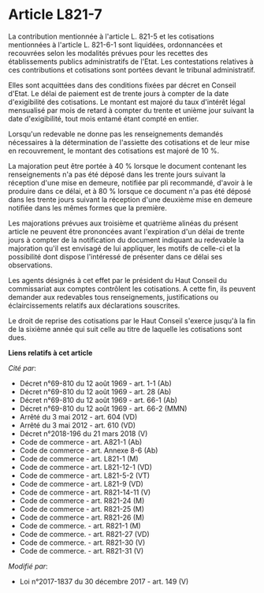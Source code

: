 # Article L821-7

La contribution mentionnée à l'article L. 821-5 et les cotisations mentionnées à l'article L. 821-6-1 sont liquidées,
ordonnancées et recouvrées selon les modalités prévues pour les recettes des établissements publics administratifs de l'Etat.
Les contestations relatives à ces contributions et cotisations sont portées devant le tribunal administratif.

Elles sont acquittées dans des conditions fixées par décret en Conseil d'Etat. Le délai de paiement est de trente jours à
compter de la date d'exigibilité des cotisations. Le montant est majoré du taux d'intérêt légal mensualisé par mois de retard
à compter du trente et unième jour suivant la date d'exigibilité, tout mois entamé étant compté en entier.

Lorsqu'un redevable ne donne pas les renseignements demandés nécessaires à la détermination de l'assiette des cotisations et
de leur mise en recouvrement, le montant des cotisations est majoré de 10 %.

La majoration peut être portée à 40 % lorsque le document contenant les renseignements n'a pas été déposé dans les trente
jours suivant la réception d'une mise en demeure, notifiée par pli recommandé, d'avoir à le produire dans ce délai, et à 80 %
lorsque ce document n'a pas été déposé dans les trente jours suivant la réception d'une deuxième mise en demeure notifiée
dans les mêmes formes que la première.

Les majorations prévues aux troisième et quatrième alinéas du présent article ne peuvent être prononcées avant l'expiration
d'un délai de trente jours à compter de la notification du document indiquant au redevable la majoration qu'il est envisagé
de lui appliquer, les motifs de celle-ci et la possibilité dont dispose l'intéressé de présenter dans ce délai ses
observations.

Les agents désignés à cet effet par le président du Haut Conseil du commissariat aux comptes contrôlent les cotisations. A
cette fin, ils peuvent demander aux redevables tous renseignements, justifications ou éclaircissements relatifs aux
déclarations souscrites.

Le droit de reprise des cotisations par le Haut Conseil s'exerce jusqu'à la fin de la sixième année qui suit celle au titre
de laquelle les cotisations sont dues.

**Liens relatifs à cet article**

_Cité par_:

  - Décret n°69-810 du 12 août 1969 - art. 1-1 (Ab)
  - Décret n°69-810 du 12 août 1969 - art. 28 (Ab)
  - Décret n°69-810 du 12 août 1969 - art. 66-1 (Ab)
  - Décret n°69-810 du 12 août 1969 - art. 66-2 (MMN)
  - Arrêté du 3 mai 2012 - art. 604 (VD)
  - Arrêté du 3 mai 2012 - art. 610 (VD)
  - Décret n°2018-196 du 21 mars 2018 (V)
  - Code de commerce - art. A821-1 (Ab)
  - Code de commerce - art. Annexe 8-6 (Ab)
  - Code de commerce - art. L821-1 (M)
  - Code de commerce - art. L821-12-1 (VD)
  - Code de commerce - art. L821-5-2 (VT)
  - Code de commerce - art. L821-9 (VD)
  - Code de commerce - art. R821-14-11 (V)
  - Code de commerce - art. R821-24 (M)
  - Code de commerce - art. R821-25 (M)
  - Code de commerce - art. R821-26 (M)
  - Code de commerce. - art. R821-1 (M)
  - Code de commerce. - art. R821-27 (VD)
  - Code de commerce. - art. R821-30 (V)
  - Code de commerce. - art. R821-31 (V)

_Modifié par_:

  - Loi n°2017-1837 du 30 décembre 2017 - art. 149 (V)
